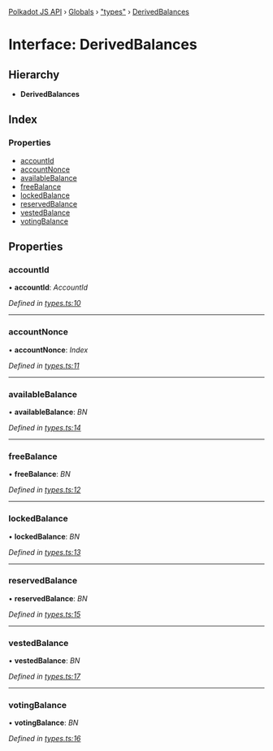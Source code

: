[Polkadot JS API](../README.md) › [Globals](../globals.md) › ["types"](../modules/_types_.md) › [DerivedBalances](_types_.derivedbalances.md)

# Interface: DerivedBalances

## Hierarchy

* **DerivedBalances**

## Index

### Properties

* [accountId](_types_.derivedbalances.md#accountid)
* [accountNonce](_types_.derivedbalances.md#accountnonce)
* [availableBalance](_types_.derivedbalances.md#availablebalance)
* [freeBalance](_types_.derivedbalances.md#freebalance)
* [lockedBalance](_types_.derivedbalances.md#lockedbalance)
* [reservedBalance](_types_.derivedbalances.md#reservedbalance)
* [vestedBalance](_types_.derivedbalances.md#vestedbalance)
* [votingBalance](_types_.derivedbalances.md#votingbalance)

## Properties

###  accountId

• **accountId**: *AccountId*

*Defined in [types.ts:10](https://github.com/polkadot-js/api/blob/4ec6a0f9b8/packages/api-derive/src/types.ts#L10)*

___

###  accountNonce

• **accountNonce**: *Index*

*Defined in [types.ts:11](https://github.com/polkadot-js/api/blob/4ec6a0f9b8/packages/api-derive/src/types.ts#L11)*

___

###  availableBalance

• **availableBalance**: *BN*

*Defined in [types.ts:14](https://github.com/polkadot-js/api/blob/4ec6a0f9b8/packages/api-derive/src/types.ts#L14)*

___

###  freeBalance

• **freeBalance**: *BN*

*Defined in [types.ts:12](https://github.com/polkadot-js/api/blob/4ec6a0f9b8/packages/api-derive/src/types.ts#L12)*

___

###  lockedBalance

• **lockedBalance**: *BN*

*Defined in [types.ts:13](https://github.com/polkadot-js/api/blob/4ec6a0f9b8/packages/api-derive/src/types.ts#L13)*

___

###  reservedBalance

• **reservedBalance**: *BN*

*Defined in [types.ts:15](https://github.com/polkadot-js/api/blob/4ec6a0f9b8/packages/api-derive/src/types.ts#L15)*

___

###  vestedBalance

• **vestedBalance**: *BN*

*Defined in [types.ts:17](https://github.com/polkadot-js/api/blob/4ec6a0f9b8/packages/api-derive/src/types.ts#L17)*

___

###  votingBalance

• **votingBalance**: *BN*

*Defined in [types.ts:16](https://github.com/polkadot-js/api/blob/4ec6a0f9b8/packages/api-derive/src/types.ts#L16)*
